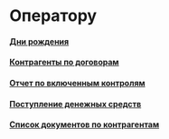 # Оператору

#### [Дни рождения](https://vodavoz.github.io/Manual/8-отчеты-и-аналитика/2-отчеты-по-обслуживанию-клиентов/6-оператору/1-дни-рождения/)

#### [Контрагенты по договорам](https://vodavoz.github.io/Manual/8-отчеты-и-аналитика/2-отчеты-по-обслуживанию-клиентов/6-оператору/3-контрагенты-по-договорам/)

#### [Отчет по включенным контролям](https://vodavoz.github.io/Manual/8-отчеты-и-аналитика/2-отчеты-по-обслуживанию-клиентов/6-оператору/4-отчет-по-включенным-контролям/)

#### [Поступление денежных средств](https://vodavoz.github.io/Manual/8-отчеты-и-аналитика/2-отчеты-по-обслуживанию-клиентов/6-оператору/5-поступление-денежных-средств-от-покупателей/)


#### [Список документов по контрагентам](https://vodavoz.github.io/Manual/8-отчеты-и-аналитика/2-отчеты-по-обслуживанию-клиентов/6-оператору/6-список-документов-по-контрагентам/)



